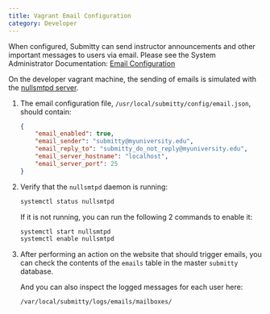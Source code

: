 ```yaml
---
title: Vagrant Email Configuration
category: Developer
---
```



When configured, Submitty can send instructor announcements and other
important messages to users via email.  Please see the System Administrator
Documentation: [Email Configuration](../../sysadmin/email_configuration)

On the developer vagrant machine, the sending of emails is simulated with the
[nullsmtpd server](http://github.com/MasterOdin/nullsmtpd).



1. The email configuration file, `/usr/local/submitty/config/email.json`, should contain:

   ```json
   {
       "email_enabled": true,
       "email_sender": "submitty@myuniversity.edu",
       "email_reply_to": "submitty_do_not_reply@myuniversity.edu",
       "email_server_hostname": "localhost",
       "email_server_port": 25
   }
   ```


2. Verify that the `nullsmtpd` daemon is running:

   ```bash
   systemctl status nullsmtpd
   ```
   If it is not running, you can run the following 2 commands to enable it:
   ```bash
   systemctl start nullsmtpd
   systemctl enable nullsmtpd
   ```


3. After performing an action on the website that should trigger
   emails, you can check the contents of the `emails` table in the
   master `submitty` database.

   And you can also inspect the logged messages for each user here:

   ```
   /var/local/submitty/logs/emails/mailboxes/
   ```
